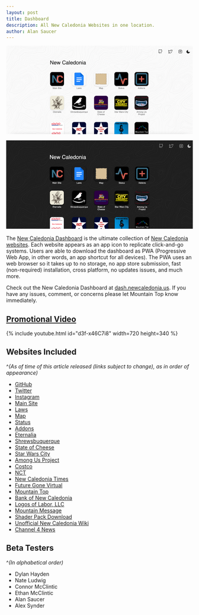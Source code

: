 ```yaml
---
layout: post
title: Dashboard
description: All New Caledonia Websites in one location.
author: Alan Saucer
---
```


<div class="light-only">
 
 <a href="https://dash.newcaledonia.us/" target="_blank"><img src="/images/2021/dash/dashboard.light.png" alt="website screenshot"></a>
  
</div>
 
<div class="dark-only">
 
 <a href="https://dash.newcaledonia.us/" target="_blank"><img src="/images/2021/dash/dashboard.dark.png" alt="website screenshot"></a>
  
</div>

The [New Caledonia Dashboard](https://dash.newcaledonia.us/) is the ultimate collection of [New Caledonia websites](#websites-included). Each website appears as an app icon to replicate click-and-go systems. Users are able to download the dashboard as PWA (Progressive Web App, in other words, an app shortcut for all devices). The PWA uses an web browser  so it takes up to no storage, no app store submission, fast (non-required) installation, cross platform, no updates issues, and much more.

Check out the New Caledonia Dashboard at [dash.newcaledonia.us](https://dash.newcaledonia.us/). If you have any issues, comment, or concerns please let Mountain Top know immediately.

## [Promotional Video](https://youtu.be/d3f-x46C7i8)

{% include youtube.html id="d3f-x46C7i8" width=720 height=340 %}
<br>

## Websites Included 
^*(As of time of this article released (links subject to change), as in order of appearance)*

- [GitHub](https://github.com/NewCaledoniaDevTeam/)
- [Twitter](https://twitter.com/NewCalOfficial)
- [Instagram](https://www.instagram.com/new_caledonia_official/)
- [Main Site](https://sites.google.com/view/new-caledonia-official)
- [Laws](https://docs.google.com/document/d/1-KpRa0El13C30-Ja_eWoHg6q2QqbmYqCP-fwYFHNaqU/)
- [Map](https://map.newcaledonia.us/map/)
- [Status](https://newcaledonia.us/status/)
- [Addons](https://addon.newcaledonia.us/)
- [Eternalia](https://eternalia.ml/)
- [Shrewsbuquerque](https://shrewsbuquerque.ml/)
- [State of Cheese](https://stateofcheese.ml/)
- [Star Wars City](https://starwarscity.ml/)
- [Among Us Project](https://amongusproject.ml/)
- [Costco](https://sites.google.com/student.dodea.edu/new-caledonia-costco/home)
- [NCT](https://sites.google.com/view/nctcorp)
- [New Caledonia Times](https://sites.google.com/view/new-caledonia-times)
- [Future Gone Virtual](https://anchor.fm/nctimes)
- [Mountain Top](https://mountaintopofficial.ml/)
- [Bank of New Caledonia](https://mountaintopofficial.ml/bonc/)
- [Logos of Labor, LLC](https://logos.newcaledonia.us/lol/)
- [Mountain Message](https://newcaledoniadevteam.github.io/)
- [Shader Pack Download](https://download.newcaledonia.us/)
- [Unofficial New Caledonia Wiki](http://ncrestored.ml/wiki/)
- [Channel 4 News](https://www.youtube.com/channel/UCMvOGeh3OZDLG-FljVsGM2w)

## Beta Testers
^*(In alphabetical order)*

- Dylan Hayden
- Nate Ludwig
- Connor McClintic
- Ethan McClintic
- Alan Saucer
- Alex Synder
